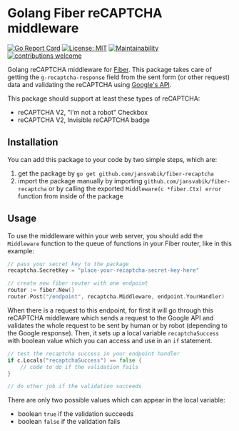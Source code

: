 # Golang Fiber reCAPTCHA middleware

[![Go Report Card](https://goreportcard.com/badge/github.com/jansvabik/fiber-recaptcha)](https://goreportcard.com/report/github.com/jansvabik/fiber-recaptcha)
[![License: MIT](https://img.shields.io/badge/License-MIT-green.svg)](https://github.com/jansvabik/fiber-recaptcha/blob/master/LICENSE)
[![Maintainability](https://api.codeclimate.com/v1/badges/06a33ed30e237fa413ee/maintainability)](https://codeclimate.com/github/jansvabik/fiber-recaptcha/maintainability)
[![contributions welcome](https://img.shields.io/badge/contributions-welcome-brightgreen.svg?style=flat)](https://github.com/jansvabik/fiber-recaptcha/issues)

Golang reCAPTCHA middleware for [Fiber](https://github.com/gofiber/fiber). This package takes care of getting the `g-recaptcha-response` field from the sent form (or other request) data and validating the reCAPTCHA using [Google's API](https://developers.google.com/recaptcha/docs/verify).

This package should support at least these types of reCAPTCHA:

* reCAPTCHA V2, "I'm not a robot" Checkbox
* reCAPTCHA V2, Invisible reCAPTCHA badge

## Installation
You can add this package to your code by two simple steps, which are:

1. get the package by `go get github.com/jansvabik/fiber-recaptcha`
2. import the package manually by importing `github.com/jansvabik/fiber-recaptcha` or by calling the exported `Middleware(c *fiber.Ctx) error` function from inside of the package

## Usage
To use the middleware within your web server, you should add the `Middleware` function to the queue of functions in your Fiber router, like in this example:

```go
// pass your secret key to the package
recaptcha.SecretKey = "place-your-recaptcha-secret-key-here"

// create new fiber router with one endpoint
router := fiber.New()
router.Post("/endpoint", recaptcha.Middleware, endpoint.YourHandler)
```

When there is a request to this endpoint, for first it will go through this reCAPTCHA middleware which sends a request to the Google API and validates the whole request to be sent by human or by robot (depending to the Google response). Then, it sets up a local variable `recaptchaSuccess` with boolean value which you can access and use in an `if` statement.

```go
// test the recaptcha success in your endpoint handler
if c.Locals("recaptchaSuccess") == false {
    // code to do if the validation fails
}

// do other job if the validation succeeds
```

There are only two possible values which can appear in the local variable:

* boolean `true` if the validation succeeds
* boolean `false` if the validation fails
